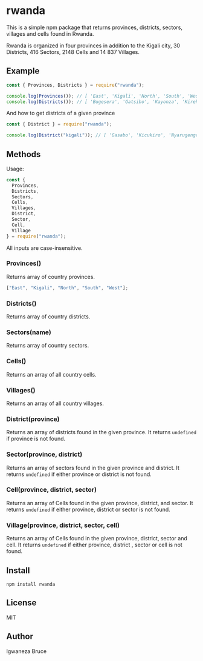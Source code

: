 # rwanda

This is a simple npm package that returns provinces, districts, sectors, villages and cells found in Rwanda.

Rwanda is organized in four provinces in addition to the Kigali city, 30 Districts, 416 Sectors, 2148 Cells and 14 837 Villages.

## Example

```js
const { Provinces, Districts } = require("rwanda");

console.log(Provinces()); // [ 'East', 'Kigali', 'North', 'South', 'West' ]
console.log(Districts()); // [ 'Bugesera', 'Gatsibo', 'Kayonza', 'Kirehe',...]
```

And how to get districts of a given province

```js
const { District } = require("rwanda");

console.log(District("kigali")); // [ 'Gasabo', 'Kicukiro', 'Nyarugenge' ]
```

## Methods

Usage:

```js
const {
  Provinces,
  Districts,
  Sectors,
  Cells,
  Villages,
  District,
  Sector,
  Cell,
  Village
} = require("rwanda");
```

All inputs are case-insensitive.

### Provinces()

Returns array of country provinces.

```js
["East", "Kigali", "North", "South", "West"];
```

### Districts()

Returns array of country districts.

### Sectors(name)

Returns array of country sectors.

### Cells()

Returns an array of all country cells.

### Villages()

Returns an array of all country villages.

### District(province)

Returns an array of districts found in the given province.
It returns `undefined` if province is not found.

### Sector(province, district)

Returns an array of sectors found in the given province and district.
It returns `undefined` if either province or district is not found.

### Cell(province, district, sector)

Returns an array of Cells found in the given province, district, and sector.
It returns `undefined` if either province, district or sector is not found.

### Village(province, district, sector, cell)

Returns an array of Cells found in the given province, district, sector and cell.
It returns `undefined` if either province, district , sector or cell is not found.

## Install

```cli
npm install rwanda
```

## License

MIT

## Author

Igwaneza Bruce
